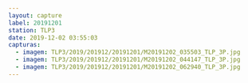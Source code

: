 ```yaml
---
layout: capture
label: 20191201
station: TLP3
date: 2019-12-02 03:55:03
capturas:
  - imagem: TLP3/2019/201912/20191201/M20191202_035503_TLP_3P.jpg
  - imagem: TLP3/2019/201912/20191201/M20191202_044147_TLP_3P.jpg
  - imagem: TLP3/2019/201912/20191201/M20191202_062940_TLP_3P.jpg
---
```

